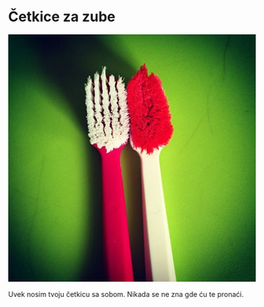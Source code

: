 # Četkice za zube

![](cetkice-za-zube.jpg)

Uvek nosim tvoju četkicu sa sobom.
Nikada se ne zna gde ću te pronaći.